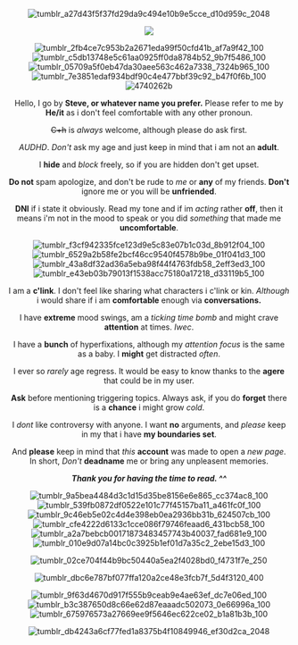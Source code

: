 <div align="center"> 

![tumblr_a27d43f5f37fd29da9c494e10b9e5cce_d10d959c_2048](https://github.com/user-attachments/assets/f2717df5-ad92-4666-887a-09765276f59f)


<p align="center"> <img src="https://komarev.com/ghpvc/?username=ignoranceisabless&label=𓇳%20&color=red&style=plastic"  </p>

![tumblr_2fb4ce7c953b2a2671eda99f50cfd41b_af7a9f42_100](https://github.com/user-attachments/assets/b2bc1346-7d4a-4748-b944-696e9154e663) ![tumblr_c5db13748e5c61aa0925ff0da8784b52_9b7f5486_100](https://github.com/user-attachments/assets/62874d4a-396f-4f21-a801-9c07f8695f85) ![tumblr_05709a5f0eb47da30aee563c462a7338_7324b965_100](https://github.com/user-attachments/assets/1302d313-8cff-4f31-9f04-b231390d0904) ![tumblr_7e3851edaf934bdf90c4e477bbf39c92_b47f0f6b_100](https://github.com/user-attachments/assets/90542bb8-bb93-4ab5-a241-80121c3351cb) ![4740262b](https://github.com/user-attachments/assets/a2bfe2e9-7b22-4645-adfa-27acebe97c68)

Hello, I go by __Steve, or whatever name you prefer.__ Please refer to me by __He/it__ as i don't feel comfortable with any other pronoun.

~~C+h~~ is *always* welcome, although please do ask first.

*AUDHD*. *Don't* ask my age and just keep in mind that i am not an __adult__.

I **hide** and _block_ freely, so if you are hidden don't get upset.

**Do not** spam apologize, and don't be rude to _me_ or **any** of my friends. **Don't** ignore me or you will be __unfriended__.

**DNI** if i state it obviously. Read my tone and if im _acting_ rather __off__, then it means i'm not in the mood to speak or you did _something_ that made me **uncomfortable**.

![tumblr_f3cf942335fce123d9e5c83e07b1c03d_8b912f04_100](https://github.com/user-attachments/assets/821c90dd-143b-4522-8210-3b01d13f2495) ![tumblr_6529a2b58fe2bcf46cc9540f4578b9be_01f041d3_100](https://github.com/user-attachments/assets/e8ec27d9-b399-448a-839a-a05c93bab156) ![tumblr_43a8df32ad36a5eba98f44f4763fdb58_2eff3ed3_100](https://github.com/user-attachments/assets/f087c369-8bd4-45ee-9324-92d91a9e3bd6) ![tumblr_e43eb03b79013f1538acc75180a17218_d33119b5_100](https://github.com/user-attachments/assets/d5224139-4b1d-497b-b3c0-76e4ec312f60)


I am a **c'link**. I don't feel like sharing what characters i c'link or kin. _Although_ i would share if i am **comfortable** enough via __conversations.__

I have **extreme** mood swings, am a _ticking time bomb_ and might crave **attention** at times. _Iwec_.

I have a **bunch** of hyperfixations, although my _attention focus_ is the same as a baby. I **might** get distracted *often*.

I ever so *rarely* age regress. It would be easy to know thanks to the __agere__ that could be in my user. 

**Ask** before mentioning triggering topics. Always ask, if you do __forget__ there is a **chance** i might grow _cold_.

I *dont* like controversy with anyone. I want **no** arguments, and *please* keep in my that i have **my boundaries set**. 

And **please** keep in mind that *this* **account** was made to open a *new page*. In short, *Don't* **deadname** me or bring any unpleasent memories. 

***Thank you for having the time to read. ^^***

![tumblr_9a5bea4484d3c1d15d35be8156e6e865_cc374ac8_100](https://github.com/user-attachments/assets/fbedb292-4d2f-47d6-9529-6ef1c75b8ec0) ![tumblr_539fb0872df0522e101c77f45157ba11_a461fc0f_100](https://github.com/user-attachments/assets/05871fa6-ff03-4f83-b92e-e5bf50e93e94) ![tumblr_9c46eb5e02c4d4e398eb0ea2936bb31b_624507cb_100](https://github.com/user-attachments/assets/b4098329-600e-4324-bc5e-82961d14ff84) ![tumblr_cfe4222d6133c1cce086f79746feaad6_431bcb58_100](https://github.com/user-attachments/assets/a1a68f8e-12ba-46bc-903d-5b8bfff90f73) ![tumblr_a2a7bebcb00171873483457743b40037_fad681e9_100](https://github.com/user-attachments/assets/a3d1cf71-6574-4e45-9ea9-fbf38014b569) ![tumblr_010e9d07a14bc0c3925b1ef01d7a35c2_2ebe15d3_100](https://github.com/user-attachments/assets/b6f86a4d-7301-4cf0-94b9-9b20c906564a)

![tumblr_02ce704f44b9bc50440a5ea2f4028bd0_f4731f7e_250](https://github.com/user-attachments/assets/19691aa4-1b8c-4b50-bba0-374a67580ad5)

![tumblr_dbc6e787bf077ffa120a2ce48e3fcb7f_5d4f3120_400](https://github.com/user-attachments/assets/f4b3bbc3-031d-401e-b0a6-2d3f866d6057)


![tumblr_9f63d4670d917f555b9ceab9e4ae63ef_dc7e06ed_100](https://github.com/user-attachments/assets/23bd838d-f7c8-470d-b83e-1af9e881589c) ![tumblr_b3c387650d8c66e62d87eaaadc502073_0e66996a_100](https://github.com/user-attachments/assets/9219e3db-4266-4f9f-a5a8-a7514406155b) ![tumblr_675976573a27669ee9f5646ec622ce02_b1a81b3b_100](https://github.com/user-attachments/assets/bc825f33-2ece-4799-8d7b-9da99f7dbe6a)


![tumblr_db4243a6cf77fed1a8375b4f10849946_ef30d2ca_2048](https://github.com/user-attachments/assets/d70f767d-d1ab-4121-99e9-a09805aa02f2)


